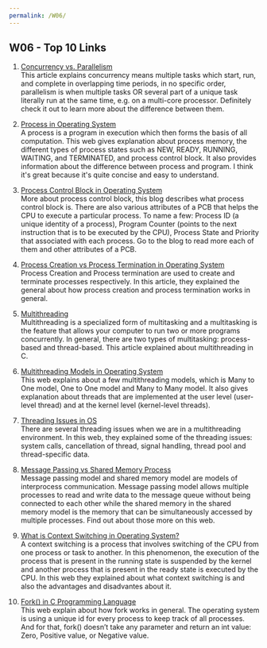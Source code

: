 ```yaml
---
permalink: /W06/
---
```


## W06 - Top 10 Links

1. [Concurrency vs. Parallelism](https://howtodoinjava.com/java/multi-threading/concurrency-vs-parallelism/) <br>
This article explains concurrency means multiple tasks which start, run, and complete in overlapping time periods, in no specific order,  parallelism is when multiple tasks OR several part of a unique task literally run at the same time, e.g. on a multi-core processor. Definitely check it out to learn more about the difference between them. <br>

2. [Process in Operating System](https://www.studytonight.com/operating-system/operating-system-processes) <br>
A process is a program in execution which then forms the basis of all computation. This web gives explanation about process memory, the different types of process states such as NEW, READY, RUNNING, WAITING, and TERMINATED, and process control block. It also provides information about the difference between process and program. I think it's great because it's quite concise and easy to understand. <br>

3. [Process Control Block in Operating System](https://afteracademy.com/blog/process-control-block-in-operating-system) <br>
More about process control block, this blog describes what process control block is. There are also various attributes of a PCB that helps the CPU to execute a particular process. To name a few: Process ID (a unique identity of a process), Program Counter (points to the next instruction that is to be executed by the CPU), Process State and Priority that associated with each process. Go to the blog to read more each of them and other attributes of a PCB. <br>

4. [Process Creation vs Process Termination in Operating System](https://www.tutorialspoint.com/process-creation-vs-process-termination-in-operating-system) <br>
Process Creation and Process termination are used to create and terminate processes respectively. In this article, they explained the general about how process creation and process termination works in general. <br>

5. [Multithreading](https://www.tutorialspoint.com/multithreading-in-c) <br>
Multithreading is a specialized form of multitasking and a multitasking is the feature that allows your computer to run two or more programs concurrently. In general, there are two types of multitasking: process-based and thread-based. This article explained about multithreading in C. <br>

6. [Multithreading Models in Operating System](https://binaryterms.com/multithreading-models-in-operating-system.html#:~:text=Many%20to%20One%20multithreading%20model,equal%20number%20of%20kernel%20threads.) <br>
This web explains about a few multithreading models, which is Many to One model, One to One model and Many to Many model. It also gives explanation about threads that are implemented at the user level (user-level thread) and at the kernel level (kernel-level threads). <br>

7. [Threading Issues in OS](https://binaryterms.com/threading-issues-in-os.html) <br>
There are several threading issues when we are in a multithreading environment. In this web, they explained some of the threading issues: system calls, cancellation of thread, signal handling, thread pool and thread-specific data. <br>

8. [Message Passing vs Shared Memory Process](https://www.tutorialspoint.com/message-passing-vs-shared-memory-process-communication-models) <br>
Message passing model and shared memory model are models of interprocess communication. Message passing model allows multiple processes to read and write data to the message queue without being connected to each other while the shared memory in the shared memory model is the memory that can be simultaneously accessed by multiple processes. Find out about those more on this web. <br>

9. [What is Context Switching in Operating System?](https://afteracademy.com/blog/what-is-context-switching-in-operating-system) <br>
A context switching is a process that involves switching of the CPU from one process or task to another. In this phenomenon, the execution of the process that is present in the running state is suspended by the kernel and another process that is present in the ready state is executed by the CPU. In this web they explained about what context switching is and also the advantages and disadvantes about it. <br>

10. [Fork() in C Programming Language](https://www.section.io/engineering-education/fork-in-c-programming-language/) <br>
This web explain about how fork works in general. The operating system is using a unique id for every process to keep track of all processes. And for that, fork() doesn’t take any parameter and return an int value: Zero, Positive value, or Negative value. <br>

